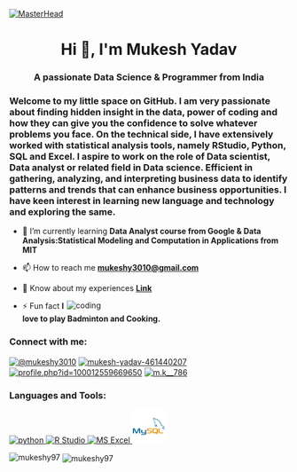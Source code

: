 [![MasterHead](https://media-exp1.licdn.com/dms/image/C4E16AQHV66KQt5urJw/profile-displaybackgroundimage-shrink_350_1400/0/1623072133949?e=1636588800&v=beta&t=LSKcwcdHfqJtKPhiFmI7NA6qHlS_ZC582tgHGc4ujh8)](https://mukeshy3010.github.io)

<h1 align="center">Hi 👋, I'm Mukesh Yadav</h1>
<h3 align="center">A passionate Data Science & Programmer from India</h3>
<h3> Welcome to my little space on GitHub. I am very passionate about finding hidden insight in the data, power of coding and how they can give you the confidence to solve whatever problems you face. On the technical side, I have extensively worked with statistical analysis tools, namely RStudio, Python, SQL and Excel. I aspire to work on the role of Data scientist, Data analyst or related field in Data science. Efficient in gathering, analyzing, and interpreting business data to identify patterns and trends that can enhance business opportunities. I have keen interest in learning new language and technology and exploring the same.</h3>

- 🌱 I’m currently learning **Data Analyst course from Google & Data Analysis:Statistical Modeling and Computation in Applications from MIT**

- 📫 How to reach me **mukeshy3010@gmail.com**

- 📄 Know about my experiences <a href="https://www.linkedin.com/in/mukesh-yadav-461440207">**Link**</a>

<img align="right" alt="coding" width="400" src="https://raw.githubusercontent.com/abhisheknaiidu/abhisheknaiidu/master/code.gif">

- ⚡ Fun fact **I love to play Badminton and Cooking.**

<h3 align="left">Connect with me:</h3>
<p align="left">
<a href="https://twitter.com/@mukeshy3010" target="blank"><img align="center" src="https://raw.githubusercontent.com/rahuldkjain/github-profile-readme-generator/master/src/images/icons/Social/twitter.svg" alt="@mukeshy3010" height="30" width="40" /></a>
<a href="https://linkedin.com/in/mukesh-yadav-461440207" target="blank"><img align="center" src="https://raw.githubusercontent.com/rahuldkjain/github-profile-readme-generator/master/src/images/icons/Social/linked-in-alt.svg" alt="mukesh-yadav-461440207" height="30" width="40" /></a>
<a href="https://fb.com/profile.php?id=100012559669650" target="blank"><img align="center" src="https://raw.githubusercontent.com/rahuldkjain/github-profile-readme-generator/master/src/images/icons/Social/facebook.svg" alt="profile.php?id=100012559669650" height="30" width="40" /></a>
<a href="https://instagram.com/m.k__786" target="blank"><img align="center" src="https://raw.githubusercontent.com/rahuldkjain/github-profile-readme-generator/master/src/images/icons/Social/instagram.svg" alt="m.k__786" height="30" width="40" /></a>
</p>

<h3 align="left">Languages and Tools:</h3>
<p align="left"> <a href="https://www.python.org" target="_blank"> <img src="https://upload.wikimedia.org/wikipedia/commons/thumb/c/c3/Python-logo-notext.svg/110px-Python-logo-notext.svg.png" alt="python" width="40" height="40"/>  </a> 
<a href="https://www.rstudio.com/" target="_blank"> <img src="https://www.rstudio.com/wp-content/uploads/2014/06/RStudio-Ball.png?w=144" alt="R Studio" width="40" height="40"/>  </a> 
<a href="https://www.microsoft.com/en-ww/microsoft-365/excel" target="_blank"> <img src="https://1000logos.net/wp-content/uploads/2020/08/Microsoft-Excel-Logo-500x313.png" alt="MS Excel" width="65" height="40"/>  </a> 
<a href="https://www.mysql.com/" target="_blank"> <img src="https://raw.githubusercontent.com/devicons/devicon/master/icons/mysql/mysql-original-wordmark.svg" alt="mysql" width="60" height="60"/>  </a> </p>

<p><img align="left" src="https://github-readme-stats.vercel.app/api/top-langs?username=mukeshy97&show_icons=true&locale=en&layout=compact" alt="mukeshy97" /></p>
</p>
<p>&nbsp;<img align="center" src="https://github-readme-stats.vercel.app/api?username=mukeshy97&show_icons=true&locale=en" alt="mukeshy97" /></p>

